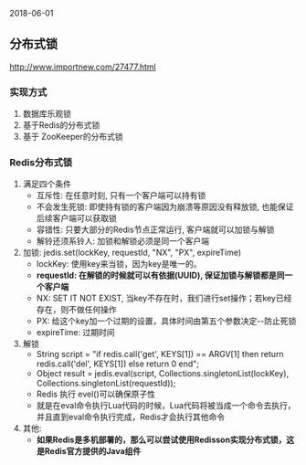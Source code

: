 2018-06-01

## 分布式锁
http://www.importnew.com/27477.html

### 实现方式
1. 数据库乐观锁
2. 基于Redis的分布式锁
3. 基于 ZooKeeper的分布式锁

### Redis分布式锁
1. 满足四个条件
    - 互斥性: 在任意时刻, 只有一个客户端可以持有锁
    - 不会发生死锁: 即使持有锁的客户端因为崩溃等原因没有释放锁, 也能保证后续客户端可以获取锁
    - 容错性: 只要大部分的Redis节点正常运行, 客户端就可以加锁与解锁
    - 解铃还须系铃人: 加锁和解锁必须是同一个客户端
2. 加锁: jedis.set(lockKey, requestId, "NX", "PX", expireTime)
    - lockKey: 使用key来当锁，因为key是唯一的。
    - **requestId: 在解锁的时候就可以有依据(UUID), 保证加锁与解锁都是同一个客户端**
    - NX: SET IT NOT EXIST, 当key不存在时，我们进行set操作；若key已经存在，则不做任何操作
    - PX: 给这个key加一个过期的设置，具体时间由第五个参数决定--防止死锁
    - expireTime: 过期时间
3. 解锁
    - String script = "if redis.call('get', KEYS[1]) == ARGV[1] then return redis.call('del', KEYS[1]) else return 0 end";
    - Object result = jedis.eval(script, Collections.singletonList(lockKey), Collections.singletonList(requestId));
    - Redis 执行 evel()可以确保原子性
    - 就是在eval命令执行Lua代码的时候，Lua代码将被当成一个命令去执行，并且直到eval命令执行完成，Redis才会执行其他命令
4. 其他:
    - **如果Redis是多机部署的，那么可以尝试使用Redisson实现分布式锁，这是Redis官方提供的Java组件**